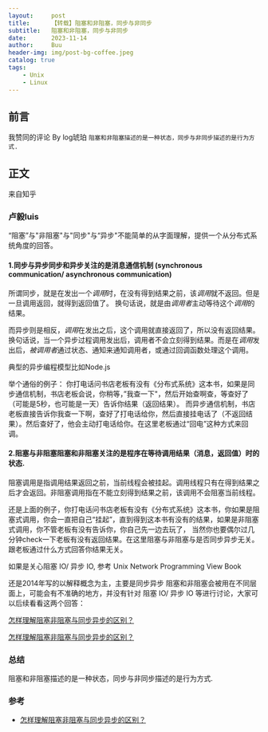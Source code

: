 ```yaml
---
layout:     post
title:      【转载】阻塞和非阻塞，同步与非同步
subtitle:   阻塞和非阻塞，同步与非同步
date:       2023-11-14
author:     Buu
header-img: img/post-bg-coffee.jpeg
catalog: true
tags:
    - Unix
    - Linux
---
```


## 前言

我赞同的评论 By log琥珀
`阻塞和非阻塞描述的是一种状态，同步与非同步描述的是行为方式.`


## 正文


来自知乎


### 卢毅luis

“阻塞”与"非阻塞"与"同步"与“异步"不能简单的从字面理解，提供一个从分布式系统角度的回答。

#### 1.同步与异步同步和异步关注的是消息通信机制 (synchronous communication/ asynchronous communication)
所谓同步，就是在发出一个*调用*时，在没有得到结果之前，该*调用*就不返回。但是一旦调用返回，就得到返回值了。
换句话说，就是由*调用者*主动等待这个*调用*的结果。

而异步则是相反，*调用*在发出之后，这个调用就直接返回了，所以没有返回结果。换句话说，当一个异步过程调用发出后，调用者不会立刻得到结果。而是在*调用*发出后，*被调用者*通过状态、通知来通知调用者，或通过回调函数处理这个调用。

典型的异步编程模型比如Node.js

举个通俗的例子：
你打电话问书店老板有没有《分布式系统》这本书，如果是同步通信机制，书店老板会说，你稍等，”我查一下"，然后开始查啊查，等查好了（可能是5秒，也可能是一天）告诉你结果（返回结果）。
而异步通信机制，书店老板直接告诉你我查一下啊，查好了打电话给你，然后直接挂电话了（不返回结果）。然后查好了，他会主动打电话给你。在这里老板通过“回电”这种方式来回调。


#### 2.阻塞与非阻塞阻塞和非阻塞关注的是程序在等待调用结果（消息，返回值）时的状态.
阻塞调用是指调用结果返回之前，当前线程会被挂起。调用线程只有在得到结果之后才会返回。非阻塞调用指在不能立刻得到结果之前，该调用不会阻塞当前线程。

还是上面的例子，你打电话问书店老板有没有《分布式系统》这本书，你如果是阻塞式调用，你会一直把自己“挂起”，直到得到这本书有没有的结果，如果是非阻塞式调用，你不管老板有没有告诉你，你自己先一边去玩了， 当然你也要偶尔过几分钟check一下老板有没有返回结果。在这里阻塞与非阻塞与是否同步异步无关。跟老板通过什么方式回答你结果无关。

如果是关心阻塞 IO/ 异步 IO, 参考  Unix Network Programming View Book

还是2014年写的以解释概念为主，主要是同步异步 阻塞和非阻塞会被用在不同层面上，可能会有不准确的地方，并没有针对 阻塞 IO/ 异步 IO 等进行讨论，大家可以后续看看这两个回答：

[怎样理解阻塞非阻塞与同步异步的区别？](https://www.zhihu.com/question/19732473/answer/14413599)


[怎样理解阻塞非阻塞与同步异步的区别？](https://www.zhihu.com/question/19732473/answer/241673170)


### 总结

阻塞和非阻塞描述的是一种状态，同步与非同步描述的是行为方式.




### 参考
- [怎样理解阻塞非阻塞与同步异步的区别？](https://www.zhihu.com/question/19732473)